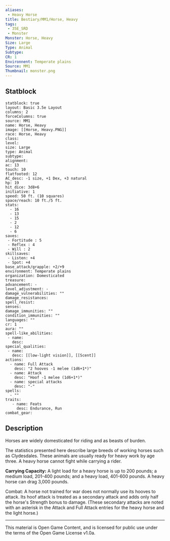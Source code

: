```yaml
---
aliases:
 - Heavy Horse
title: Bestiary/MM1/Horse, Heavy
tags: 
 - 35E_SRD
 - Monster
Monster: Horse, Heavy
Size: Large
Type: Animal
Subtype: 
CR: 1
Environnent: Temperate plains
Source: MM1
Thumbnail: monster.png
---
```


## Statblock

```statblock
statblock: true
layout: Basic 3.5e Layout
columns: 2
forceColumns: true
source: MM1 
name: Horse, Heavy
image: [[Horse, Heavy.PNG]]
race: Horse, Heavy
class: 
level: 
size: Large
type: Animal
subtype: 
alignment: 
ac: 13
touch: 10
flatfooted: 12
AC_desc: -1 size, +1 Dex, +3 natural
hp: 19
hit_dice: 3d8+6
initiative: 1
speed: 50 ft. (10 squares)
space/reach: 10 ft./5 ft.
stats:
  - 16
  - 13
  - 15
  - 2
  - 12
  - 6
saves:
 - Fortitude : 5
 - Reflex : 4
 - Will : 2
skillsaves:
 - Listen: +4
 - Spot: +4
base_attack/grapple: +2/+9
environment: Temperate plains
organization: Domesticated
treasure: 
advancement: -
level_adjustment: -
damage_vulnerabilities: ""
damage_resistances: 
spell_resist: 
senses: 
damage_immunities: ""
condition_immunities: ""
languages: ""
cr: 1
aura: ""
spell-like_abilities:
 - name: 
   desc: 
special_qualities:
 - name:
   desc: [[low-light vision]], [[Scent]]
actions:
  - name: Full Attack
    desc: "2 hooves -1 melee (1d6+1*)"
  - name: Attack
    desc: "Hoof -1 melee (1d6+1*)"
  - name: special attacks
    desc: "-"
spells:
  - ""
traits:
   - name: Feats
     desc: Endurance, Run
combat_gear:  
```

## Description



Horses are widely domesticated for riding and as beasts of burden.

The statistics presented here describe large breeds of working horses such as Clydesdales. These animals are usually ready for heavy work by age three. A heavy horse cannot fight while carrying a rider.


**Carrying Capacity:** A light load for a heavy horse is up to 200 pounds; a medium load, 201-400 pounds; and a heavy load, 401-600 pounds. A heavy horse can drag 3,000 pounds.

Combat: A horse not trained for war does not normally use its hooves to attack. Its hoof attack is treated as a secondary attack and adds only half the horse's Strength bonus to damage. (These secondary attacks are noted with an asterisk in the Attack and Full Attack entries for the heavy horse and the light horse.)

---

This material is Open Game Content, and is licensed for public use under the terms of the Open Game License v1.0a.
